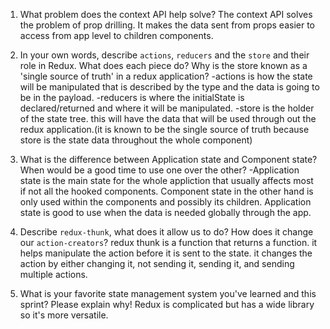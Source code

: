 1. What problem does the context API help solve?
The context API solves the problem of prop drilling.
It makes the data sent from props easier to access from app level to children components.

1. In your own words, describe `actions`, `reducers` and the `store` and their role in Redux. What does each piece do? Why is the store known as a 'single source of truth' in a redux application?
-actions is how the state will be manipulated that is described by the type and the data is going to be in the payload.
-reducers is where the initialState is declared/returned and where it will be manipulated.
-store is the holder of the state tree. this will have the data that will be used through out the redux application.(it is known to be the single source of truth because store is the state data throughout the whole component)

1. What is the difference between Application state and Component state? When would be a good time to use one over the other?
-Application state is the main state for the whole appliction that usually affects most if not all the hooked components. Component state in the other hand is only used within the components and possibly its children. Application state is good to use when the data is needed globally through the app.


1. Describe `redux-thunk`, what does it allow us to do? How does it change our `action-creators`?
redux thunk is a function that returns a function. it helps manipulate the action before it is sent to the state.
it changes the action by either changing it, not sending it, sending it, and sending multiple actions.

1. What is your favorite state management system you've learned and this sprint? Please explain why!
Redux is complicated but has a wide library so it's more versatile.

